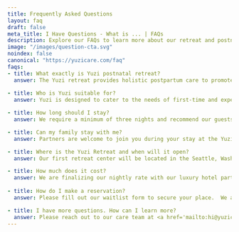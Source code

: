 ```yaml
---
title: Frequently Asked Questions
layout: faq
draft: false
meta_title: I Have Questions - What is ... | FAQs
description: Explore our FAQs to learn more about our retreat and postnatal care services. Didn't see your question listed? Contact our team of experts and get an answer today!
image: "/images/question-cta.svg"
noindex: false
canonical: "https://yuzicare.com/faq"
faqs:
- title: What exactly is Yuzi postnatal retreat?
  answer: The Yuzi retreat provides holistic postpartum care to promote physical recovery and emotional wellbeing. Each stay booked with Yuzi includes luxury hotel accommodations, a 24-hour nursery, nutritious meals and snacks, onsite experts in postpartum care, infant care education, and social programming. Our experience combines modern luxury amenities with the ancient wisdom of "Yuezi" and is tailored to the needs of each guest.
  
- title: Who is Yuzi suitable for?
  answer: Yuzi is designed to cater to the needs of first-time and experienced mothers alike within the first six weeks postpartum.

- title: How long should I stay?
  answer: We require a minimum of three nights and recommend our guests to stay at least a week for recovery benefits.  Guests can stay up to a maximum of six weeks.

- title: Can my family stay with me?
  answer: Partners are welcome to join you during your stay at the Yuzi retreat.  While we value the importance of broader family bonding the primary focus of the Yuzi Retreat is postpartum recovery and parent & baby bonding. We have daily visiting hours for families to share in this special time while also respecting the need for mothers to rest, heal, and bond with their babies.

- title: Where is the Yuzi Retreat and when will it open?
  answer: Our first retreat center will be located in the Seattle, Washington area and is slated to open in 2024.  The specific location is being finalized - join our mailing list and follow us on social for updates! We plan to expand to additional locations later on.  Let us know where you’d like to see our next Yuzi location!

- title: How much does it cost?
  answer: We are finalizing our nightly rate with our luxury hotel partner. Package deals will be available to maximize the value of your stay. See our <a href='/pricing'>pricing page</a> for an illustrative example of our packages. *Final package design & pricing subject to change.*
 
- title: How do I make a reservation?
  answer: Please fill out our waitlist form to secure your place.  We are accepting reservations for June 1st 2024 or later. We require a $99 deposit to hold your reservation. Your reservation is fully refundable at any time.

- title: I have more questions. How can I learn more?
  answer: Please reach out to our care team at <a href='mailto:hi@yuzicare.com'>hi@yuzicare.com.</a> We would love to hear from you.
---
```

